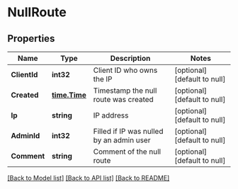 # NullRoute

## Properties
Name | Type | Description | Notes
------------ | ------------- | ------------- | -------------
**ClientId** | **int32** | Client ID who owns the IP | [optional] [default to null]
**Created** | [**time.Time**](time.Time.md) | Timestamp the null route was created | [optional] [default to null]
**Ip** | **string** | IP address | [optional] [default to null]
**AdminId** | **int32** | Filled if IP was nulled by an admin user | [optional] [default to null]
**Comment** | **string** | Comment of the null route | [optional] [default to null]

[[Back to Model list]](../README.md#documentation-for-models) [[Back to API list]](../README.md#documentation-for-api-endpoints) [[Back to README]](../README.md)


